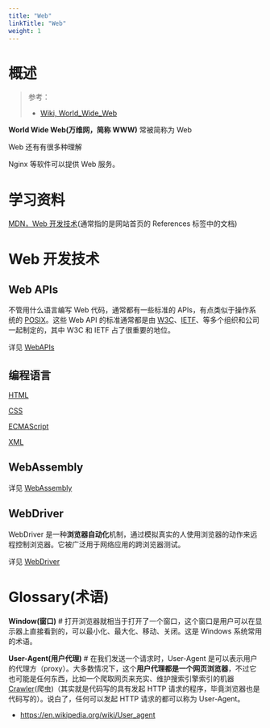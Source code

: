 ```yaml
---
title: "Web"
linkTitle: "Web"
weight: 1
---
```


# 概述

> 参考：
>
> - [Wiki, World_Wide_Web](https://en.wikipedia.org/wiki/World_Wide_Web)

**World Wide Web(万维网，简称 WWW)** 常被简称为 Web

Web 还有有很多种理解

Nginx 等软件可以提供 Web 服务。

# 学习资料

[MDN，Web 开发技术](https://developer.mozilla.org/en-US/docs/Web)(通常指的是网站首页的 References 标签中的文档)

# Web 开发技术

## Web APIs

不管用什么语言编写 Web 代码，通常都有一些标准的 APIs，有点类似于操作系统的 [POSIX](/docs/1.操作系统/Operating%20system/POSIX.md)。这些 Web API 的标准通常都是由 [W3C](/docs/Standard/Internet/W3C.md)、[IETF](/docs/Standard/Internet/IETF.md)、等多个组织和公司一起制定的，其中 W3C 和 IETF 占了很重要的地位。

详见 [WebAPIs](/docs/Web/WebAPIs/WebAPIs.md)

## 编程语言

[HTML](/docs/2.编程/标记语言/HTML.md)

[CSS](/docs/2.编程/标记语言/CSS.md)

[ECMAScript](/docs/2.编程/高级编程语言/ECMAScript/ECMAScript.md)

[XML](/docs/2.编程/标记语言/XML.md)

## WebAssembly

详见 [WebAssembly](/docs/Web/WebAssembly.md)

## WebDriver

WebDriver 是一种**浏览器自动化**机制，通过模拟真实的人使用浏览器的动作来远程控制浏览器。它被广泛用于网络应用的跨浏览器测试。

详见 [WebDriver](/docs/Web/WebDriver/WebDriver.md)

# Glossary(术语)

**Window(窗口)** # 打开浏览器就相当于打开了一个窗口，这个窗口是用户可以在显示器上直接看到的，可以最小化、最大化、移动、关闭。这是 Windows 系统常用的术语。

**User-Agent(用户代理)** # 在我们发送一个请求时，User-Agent 是可以表示用户的代理方（proxy）。大多数情况下，这个**用户代理都是一个网页浏览器**，不过它也可能是任何东西，比如一个爬取网页来充实、维护搜索引擎索引的机器 [Crawler](/docs/7.信息安全/Crawler/Crawler.md)(爬虫)（其实就是代码写的具有发起 HTTP 请求的程序，毕竟浏览器也是代码写的）。说白了，任何可以发起 HTTP 请求的都可以称为 User-Agent。

- https://en.wikipedia.org/wiki/User_agent
